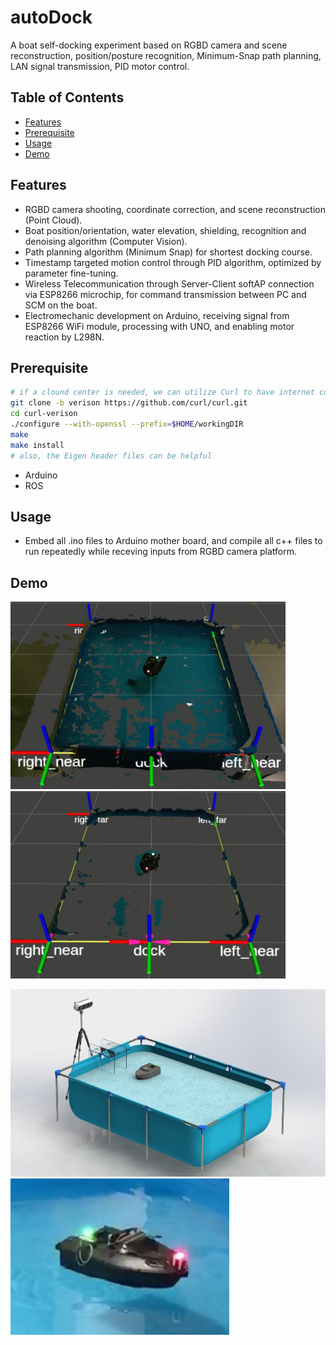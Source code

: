 # autoDock
A boat self-docking experiment based on RGBD camera and scene reconstruction, position/posture recognition, Minimum-Snap path planning, LAN signal transmission, PID motor control.

## Table of Contents

- [Features](#features)
- [Prerequisite](#Prerequisite)
- [Usage](#usage)
- [Demo](#demo)
<!-- [Contributing](#contributing) -->
<!-- [License](#license) -->
<!-- [Acknowledgements](#acknowledgements) -->

## Features

- RGBD camera shooting, coordinate correction, and scene reconstruction (Point Cloud).
- Boat position/orientation, water elevation, shielding, recognition and denoising algorithm (Computer Vision).
- Path planning algorithm (Minimum Snap) for shortest docking course.
- Timestamp targeted motion control through PID algorithm, optimized by parameter fine-tuning.
- Wireless Telecommunication through Server-Client softAP connection via ESP8266 microchip, for command transmission between PC and SCM on the boat.
- Electromechanic development on Arduino, receiving signal from ESP8266 WiFi module, processing with UNO, and enabling motor reaction by L298N.

## Prerequisite 

<!-- Provide instructions on how to install and set up your project. Include any dependencies and steps needed for a successful installation. -->

```bash
# if a clound center is needed, we can utilize Curl to have internet connection
git clone -b verison https://github.com/curl/curl.git
cd curl-verison
./configure --with-openssl --prefix=$HOME/workingDIR
make
make install
# also, the Eigen header files can be helpful
```
- Arduino
- ROS

## Usage

<!-- Explain how to use your project. Include examples or code snippets if applicable. -->
  
- Embed all .ino files to Arduino mother board, and compile all c++ files to run repeatedly while receving inputs from RGBD camera platform.

## Demo
<img src="https://github.com/Furkath/autoDock/blob/master/demos/1.jpg" alt="demo1" width="440" height="300" /> <img src="https://github.com/Furkath/autoDock/blob/master/demos/2.jpg" alt="demo2" width="440" height="300" />

<img src="https://github.com/Furkath/autoDock/blob/master/demos/render.jpg" alt="demo_scene" width="530" height="300" /> <img src="https://github.com/Furkath/autoDock/blob/master/demos/boat.jpg" alt="demo_boat" width="350" height="250" />

